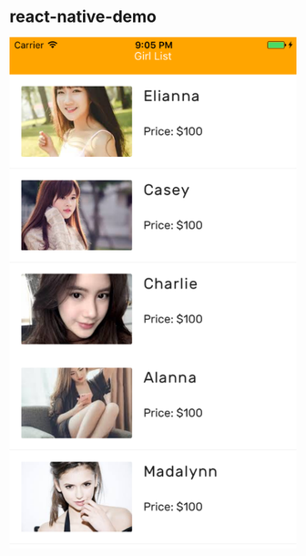 # react-native-demo

![alt tag](https://github.com/ltqthang/react-native-demo/blob/master/Simulator%20Screen%20Shot%2012%20Mar%202017,%2021.05.59.png?raw=true)
